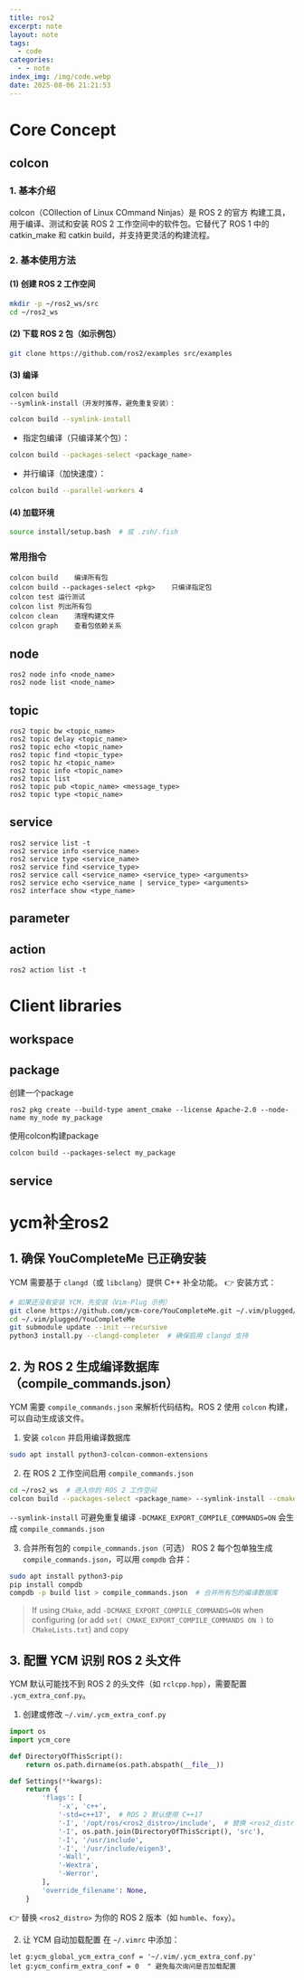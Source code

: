 ```yaml
---
title: ros2
excerpt: note
layout: note
tags:
  - code
categories:
  - - note
index_img: /img/code.webp
date: 2025-08-06 21:21:53
---
```

# Core Concept

## colcon

### 1. 基本介绍
colcon（COllection of Linux COmmand Ninjas）是 ROS 2 的官方 构建工具，用于编译、测试和安装 ROS 2 工作空间中的软件包。它替代了 ROS 1 中的 catkin_make 和 catkin build，并支持更灵活的构建流程。

### 2. 基本使用方法
#### (1) 创建 ROS 2 工作空间
```bash
mkdir -p ~/ros2_ws/src
cd ~/ros2_ws
```
#### (2) 下载 ROS 2 包（如示例包）
```bash
git clone https://github.com/ros2/examples src/examples
```
#### (3) 编译
```bash
colcon build
--symlink-install（开发时推荐，避免重复安装）：
```

```bash
colcon build --symlink-install
```
- 指定包编译（只编译某个包）：

```bash
colcon build --packages-select <package_name>
```
- 并行编译（加快速度）：

```bash
colcon build --parallel-workers 4
```
#### (4) 加载环境
```bash
source install/setup.bash  # 或 .zsh/.fish
```

### 常用指令
``` shell
colcon build	编译所有包
colcon build --packages-select <pkg>	只编译指定包
colcon test	运行测试
colcon list	列出所有包
colcon clean	清理构建文件
colcon graph	查看包依赖关系
```

## node
``` shell
ros2 node info <node_name>
ros2 node list <node_name>
```
## topic
``` shell
ros2 topic bw <topic_name>
ros2 topic delay <topic_name>
ros2 topic echo <topic_name>
ros2 topic find <topic_type>
ros2 topic hz <topic_name>
ros2 topic info <topic_name>
ros2 topic list
ros2 topic pub <topic_name> <message_type>
ros2 topic type <topic_name>
```
## service
``` shell
ros2 service list -t
ros2 service info <service_name>
ros2 service type <service_name>
ros2 service find <service_type>
ros2 service call <service_name> <service_type> <arguments>
ros2 service echo <service_name | service_type> <arguments>
ros2 interface show <type_name>
```
## parameter

## action
``` shell
ros2 action list -t
```

# Client libraries
## workspace

## package
创建一个package
``` shell
ros2 pkg create --build-type ament_cmake --license Apache-2.0 --node-name my_node my_package
```

使用colcon构建package
``` shell
colcon build --packages-select my_package
```

## service

# ycm补全ros2

## 1. 确保 YouCompleteMe 已正确安装
YCM 需要基于 `clangd`（或 `libclang`）提供 C++ 补全功能。
👉 安装方式：
``` bash
# 如果还没有安装 YCM，先安装（Vim-Plug 示例）
git clone https://github.com/ycm-core/YouCompleteMe.git ~/.vim/plugged/YouCompleteMe
cd ~/.vim/plugged/YouCompleteMe
git submodule update --init --recursive
python3 install.py --clangd-completer  # 确保启用 clangd 支持
```

## 2. 为 ROS 2 生成编译数据库（compile_commands.json）
YCM 需要 `compile_commands.json` 来解析代码结构。ROS 2 使用 `colcon` 构建，可以自动生成该文件。

1. 安装 `colcon` 并启用编译数据库
``` bash
sudo apt install python3-colcon-common-extensions
```

2. 在 ROS 2 工作空间启用 `compile_commands.json`
``` bash
cd ~/ros2_ws  # 进入你的 ROS 2 工作空间
colcon build --packages-select <package_name> --symlink-install --cmake-args -DCMAKE_EXPORT_COMPILE_COMMANDS=ON
```
`--symlink-install` 可避免重复编译
`-DCMAKE_EXPORT_COMPILE_COMMANDS=ON` 会生成 `compile_commands.json`

3. 合并所有包的 `compile_commands.json`（可选）
ROS 2 每个包单独生成 `compile_commands.json`，可以用 `compdb` 合并：
``` bash
sudo apt install python3-pip
pip install compdb
compdb -p build list > compile_commands.json  # 合并所有包的编译数据库
```

> If using `CMake`, add `-DCMAKE_EXPORT_COMPILE_COMMANDS=ON` when configuring (or add `set( CMAKE_EXPORT_COMPILE_COMMANDS ON )` to `CMakeLists.txt`) and copy

## 3. 配置 YCM 识别 ROS 2 头文件
YCM 默认可能找不到 ROS 2 的头文件（如 `rclcpp.hpp`），需要配置 `.ycm_extra_conf.py`。

1. 创建或修改 `~/.vim/.ycm_extra_conf.py`
``` python
import os
import ycm_core

def DirectoryOfThisScript():
    return os.path.dirname(os.path.abspath(__file__))

def Settings(**kwargs):
    return {
        'flags': [
            '-x', 'c++',
            '-std=c++17',  # ROS 2 默认使用 C++17
            '-I', '/opt/ros/<ros2_distro>/include',  # 替换 <ros2_distro>，如 "humble"
            '-I', os.path.join(DirectoryOfThisScript(), 'src'),
            '-I', '/usr/include',
            '-I', '/usr/include/eigen3',
            '-Wall',
            '-Wextra',
            '-Werror',
        ],
        'override_filename': None,
    }
```
👉 替换 `<ros2_distro>` 为你的 ROS 2 版本（如 `humble`、`foxy`）。

2. 让 YCM 自动加载配置
在 `~/.vimrc` 中添加：
``` vim
let g:ycm_global_ycm_extra_conf = '~/.vim/.ycm_extra_conf.py'
let g:ycm_confirm_extra_conf = 0  " 避免每次询问是否加载配置
```

<!-- more -->